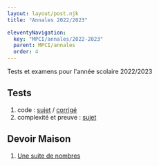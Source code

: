 ```yaml
---
layout: layout/post.njk 
title: "Annales 2022/2023"

eleventyNavigation:
  key: "MPCI/annales/2022-2023"
  parent: MPCI/annales
  order: 4
---
```



<!-- début résumé -->

Tests et examens pour l'année scolaire 2022/2023

<!-- end résumé -->

## Tests

1. code : [sujet](./1_test_sujet_code) / [corrigé](./1_test_corrigé_code)
2. complexité et preuve : [sujet](./2_test_sujet_complexité_preuve)

## Devoir Maison

1. [Une suite de nombres](./dm_1)
